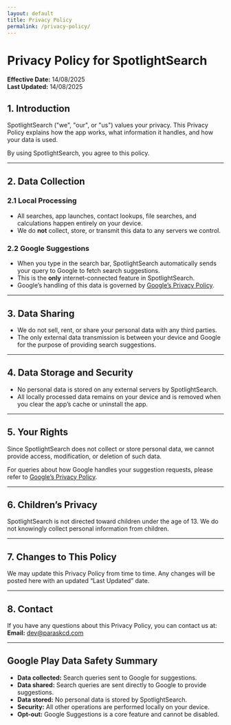 ```yaml
---
layout: default
title: Privacy Policy
permalink: /privacy-policy/
---
```


# Privacy Policy for SpotlightSearch

**Effective Date:** 14/08/2025  
**Last Updated:** 14/08/2025

## 1. Introduction
SpotlightSearch ("we", "our", or "us") values your privacy. This Privacy Policy explains how the app works, what information it handles, and how your data is used.

By using SpotlightSearch, you agree to this policy.

---

## 2. Data Collection

### 2.1 Local Processing
- All searches, app launches, contact lookups, file searches, and calculations happen entirely on your device.
- We do **not** collect, store, or transmit this data to any servers we control.

### 2.2 Google Suggestions
- When you type in the search bar, SpotlightSearch automatically sends your query to Google to fetch search suggestions.
- This is the **only** internet-connected feature in SpotlightSearch.
- Google’s handling of this data is governed by [Google’s Privacy Policy](https://policies.google.com/privacy).

---

## 3. Data Sharing
- We do not sell, rent, or share your personal data with any third parties.
- The only external data transmission is between your device and Google for the purpose of providing search suggestions.

---

## 4. Data Storage and Security
- No personal data is stored on any external servers by SpotlightSearch.
- All locally processed data remains on your device and is removed when you clear the app’s cache or uninstall the app.

---

## 5. Your Rights
Since SpotlightSearch does not collect or store personal data, we cannot provide access, modification, or deletion of such data.

For queries about how Google handles your suggestion requests, please refer to [Google’s Privacy Policy](https://policies.google.com/privacy).

---

## 6. Children’s Privacy
SpotlightSearch is not directed toward children under the age of 13. We do not knowingly collect personal information from children.

---

## 7. Changes to This Policy
We may update this Privacy Policy from time to time. Any changes will be posted here with an updated “Last Updated” date.

---

## 8. Contact
If you have any questions about this Privacy Policy, you can contact us at:  
**Email:** dev@paraskcd.com

---

## Google Play Data Safety Summary
- **Data collected:** Search queries sent to Google for suggestions.
- **Data shared:** Search queries are sent directly to Google to provide suggestions.
- **Data stored:** No personal data is stored by SpotlightSearch.
- **Security:** All other operations are performed locally on your device.
- **Opt-out:** Google Suggestions is a core feature and cannot be disabled.